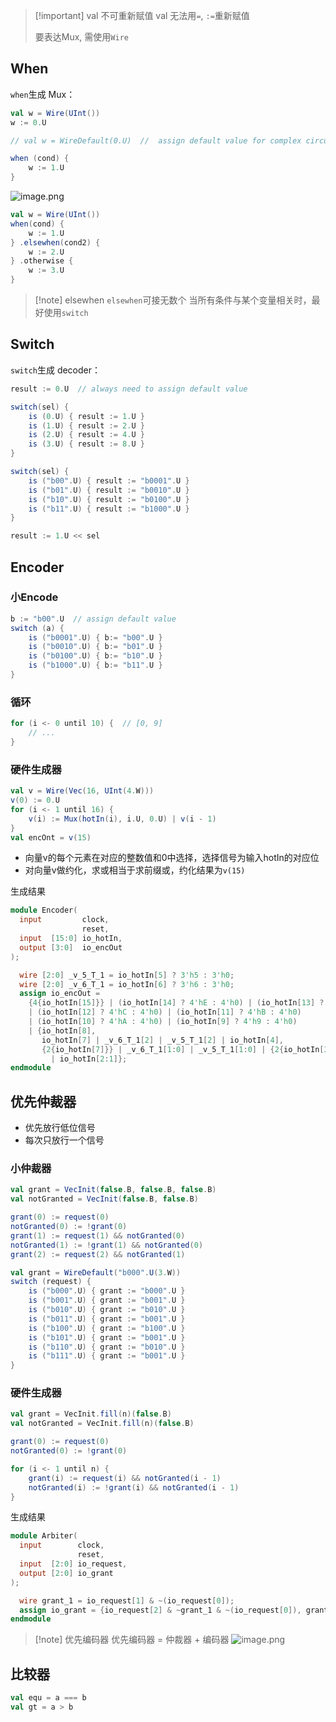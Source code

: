 > [!important] val 不可重新赋值
> val 无法用`=`, `:=`重新赋值
> 
> 要表达Mux, 需使用`Wire`

## When
`when`生成 Mux：
```scala
val w = Wire(UInt())
w := 0.U

// val w = WireDefault(0.U)  //  assign default value for complex circuit

when (cond) {
    w := 1.U
}
```
![image.png](https://s2.loli.net/2024/09/18/1lJt6UAm5E4QIxk.png)
```scala
val w = Wire(UInt())
when(cond) {
    w := 1.U
} .elsewhen(cond2) {
    w := 2.U
} .otherwise {
    w := 3.U
}
```
> [!note] elsewhen
> `elsewhen`可接无数个
> 当所有条件与某个变量相关时，最好使用`switch`

## Switch
`switch`生成 decoder：
```scala
result := 0.U  // always need to assign default value

switch(sel) {
	is (0.U) { result := 1.U }
    is (1.U) { result := 2.U }
    is (2.U) { result := 4.U }
    is (3.U) { result := 8.U }
}

switch(sel) {
	is ("b00".U) { result := "b0001".U }
    is ("b01".U) { result := "b0010".U }
    is ("b10".U) { result := "b0100".U }
    is ("b11".U) { result := "b1000".U }
}

result := 1.U << sel
```
## Encoder
### 小Encode
```scala
b := "b00".U  // assign default value
switch (a) {
	is ("b0001".U) { b:= "b00".U }
	is ("b0010".U) { b:= "b01".U }
	is ("b0100".U) { b:= "b10".U }
	is ("b1000".U) { b:= "b11".U }
}
```
### 循环
```scala 
for (i <- 0 until 10) {  // [0, 9]
	// ...
}
```
### 硬件生成器
```scala
val v = Wire(Vec(16, UInt(4.W)))
v(0) := 0.U
for (i <- 1 until 16) {
	v(i) := Mux(hotIn(i), i.U, 0.U) | v(i - 1)
}
val encOnt = v(15)
```

+ 向量v的每个元素在对应的整数值和0中选择，选择信号为输入hotIn的对应位
+ 对向量v做约化，求或相当于求前缀或，约化结果为`v(15)`

生成结果
```verilog
module Encoder(
  input         clock,
                reset,
  input  [15:0] io_hotIn,
  output [3:0]  io_encOut
);

  wire [2:0] _v_5_T_1 = io_hotIn[5] ? 3'h5 : 3'h0;
  wire [2:0] _v_6_T_1 = io_hotIn[6] ? 3'h6 : 3'h0;
  assign io_encOut =
    {4{io_hotIn[15]}} | (io_hotIn[14] ? 4'hE : 4'h0) | (io_hotIn[13] ? 4'hD : 4'h0)
    | (io_hotIn[12] ? 4'hC : 4'h0) | (io_hotIn[11] ? 4'hB : 4'h0)
    | (io_hotIn[10] ? 4'hA : 4'h0) | (io_hotIn[9] ? 4'h9 : 4'h0)
    | {io_hotIn[8],
       io_hotIn[7] | _v_6_T_1[2] | _v_5_T_1[2] | io_hotIn[4],
       {2{io_hotIn[7]}} | _v_6_T_1[1:0] | _v_5_T_1[1:0] | {2{io_hotIn[3]}}
         | io_hotIn[2:1]};
endmodule
```
## 优先仲裁器
+ 优先放行低位信号
+ 每次只放行一个信号

### 小仲裁器
```scala
val grant = VecInit(false.B, false.B, false.B)
val notGranted = VecInit(false.B, false.B)

grant(0) := request(0)
notGranted(0) := !grant(0)
grant(1) := request(1) && notGranted(0)
notGranted(1) := !grant(1) && notGranted(0)
grant(2) := request(2) && notGranted(1)
```

```scala
val grant = WireDefault("b000".U(3.W))
switch (request) {
	is ("b000".U) { grant := "b000".U }
	is ("b001".U) { grant := "b001".U }
	is ("b010".U) { grant := "b010".U }
	is ("b011".U) { grant := "b001".U }
	is ("b100".U) { grant := "b100".U }
	is ("b101".U) { grant := "b001".U }
	is ("b110".U) { grant := "b010".U }
	is ("b111".U) { grant := "b001".U }
}
```
### 硬件生成器
```scala
val grant = VecInit.fill(n)(false.B)
val notGranted = VecInit.fill(n)(false.B)

grant(0) := request(0)
notGranted(0) := !grant(0)

for (i <- 1 until n) {
	grant(i) := request(i) && notGranted(i - 1)
    notGranted(i) := !grant(i) && notGranted(i - 1)
}
```
生成结果
```verilog
module Arbiter(
  input        clock,
               reset,
  input  [2:0] io_request,
  output [2:0] io_grant
);

  wire grant_1 = io_request[1] & ~(io_request[0]);
  assign io_grant = {io_request[2] & ~grant_1 & ~(io_request[0]), grant_1, io_request[0]};
endmodule
```

> [!note] 优先编码器
> 优先编码器 = 仲裁器 + 编码器
> ![image.png](https://s2.loli.net/2024/09/19/Ko1MXzcGwgVriF5.png)

## 比较器
```scala
val equ = a === b
val gt = a > b
```
